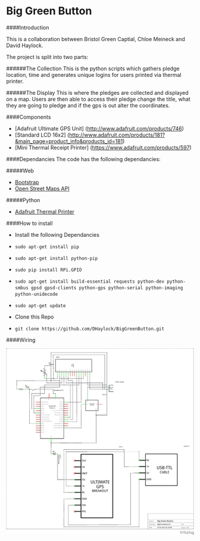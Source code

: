 Big Green Button
===

####Introduction

This is a collaboration between Bristol Green Captial, Chloe Meineck and David Haylock.

The project is split into two parts:

######The Collection
This is the python scripts which gathers pledge location, time and generates unique logins for users printed via thermal printer.

######The Display
This is where the pledges are collected and displayed on a map. Users are then able to access their pledge change the title, what they are going to pledge and if the gps is out alter the coordinates.

####Components
* [Adafruit Ultimate GPS Unit] (http://www.adafruit.com/products/746)
* [Standard LCD 16x2] (http://www.adafruit.com/products/181?&main_page=product_info&products_id=181)
* [Mini Thermal Receipt Printer] (https://www.adafruit.com/products/597)

####Dependancies
The code has the following dependancies:

#####Web
* [Bootstrap](http://getbootstrap.com/javascript/)
* [Open Street Maps API](http://wiki.openstreetmap.org/wiki/API_v0.6)

#####Python
* [Adafruit Thermal Printer](https://github.com/adafruit/Python-Thermal-Printer)

####How to install

* Install the following Dependancies
* ````sudo apt-get install pip````
* ````sudo apt-get install python-pip````
* ````sudo pip install RPi.GPIO ````
* ````sudo apt-get install build-essential requests python-dev python-smbus gpsd gpsd-clients python-gps python-serial python-imaging python-unidecode````
* ````sudo apt-get update````


* Clone this Repo
* ````git clone https://github.com/DHaylock/BigGreenButton.git````

####Wiring

![Schematic](./images/biggreenbutton_schem.png "Schematic")
